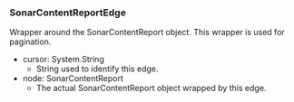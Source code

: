 ### SonarContentReportEdge
Wrapper around the SonarContentReport object. This wrapper is used for pagination.

- cursor: System.String
  - String used to identify this edge.
- node: SonarContentReport
  - The actual SonarContentReport object wrapped by this edge.
